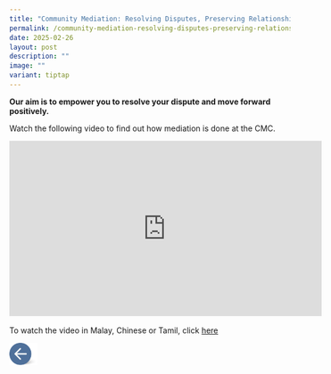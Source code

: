 ```yaml
---
title: "Community Mediation: Resolving Disputes, Preserving Relationships"
permalink: /community-mediation-resolving-disputes-preserving-relationships/
date: 2025-02-26
layout: post
description: ""
image: ""
variant: tiptap
---
```

<p><strong>Our aim is to empower you to resolve your dispute and move forward positively.</strong>
</p>
<p></p>
<p>Watch the following video to find out how mediation is done at the CMC.</p>
<div class="iframe-wrapper">
<iframe height="315" width="560" allowfullscreen="true" frameborder="0" src="https://www.youtube.com/embed/dxFeDOSdi6E?si=WGJAMRyeMN_oWQ15"></iframe>
</div>
<p>To watch the video in Malay, Chinese or Tamil, click <a href="https://www.youtube.com/@ministryoflawsingapore1325" rel="noopener nofollow" target="_blank">here</a>
</p>
<p></p>
<p></p><a class="isomer-image-wrapper" href="https://cmc.mlaw.gov.sg"><img style="width: 10%;" height="auto" width="100%" alt="" src="/images/MEDIATION STORIES/Back_button.png"></a>
<p></p>